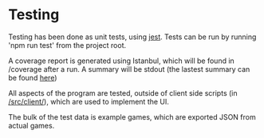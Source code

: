 # Testing

Testing has been done as unit tests, using [jest](https://jestjs.io/). Tests can be run by running 'npm run test' from the project root.

A coverage report is generated using Istanbul, which will be found in /coverage after a run. A summary will be stdout (the lastest summary can be found [here](coverage.txt))

All aspects of the program are tested, outside of client side scripts (in [/src/client/](/src/client)), which are used to implement the UI.

The bulk of the test data is example games, which are exported JSON from actual games.
